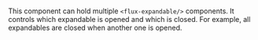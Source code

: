 # <flux-expandable-group/>

This component can hold multiple `<flux-expandable/>` components. It controls which expandable
is opened and which is closed. For example, all expandables are closed when another one
is opened.
